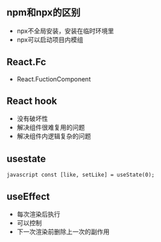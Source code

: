 ## npm和npx的区别
- npx不全局安装，安装在临时环境里
- npx可以启动项目内模组

## React.Fc
- React.FuctionComponent

## React hook
- 没有破坏性
- 解决组件很难复用的问题
- 解决组件内逻辑复杂的问题

## usestate
`javascript
const [like, setLike] = useState(0);
`

## useEffect
- 每次渲染后执行
- 可以控制
- 下一次渲染前删除上一次的副作用